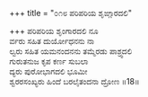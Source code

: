 +++
title = "೦೧೮ ಪರಿಪರಿಯ ಶೃಙ್ಗಾರದಲಿ"

+++
ಪರಿಪರಿಯ ಶೃಂಗಾರದಲಿ ನೂ  
ರ್ವರು ಸಹಿತ ದುರ್ಯೋಧನನು ನಾ  
ಲ್ವರು ಸಹಿತ ಯಮನಂದನನು ತಮ್ಮೆರಡು ಪಾಶ್ರ್ವದಲಿ         
ಗುರುತನುಜ ಕೃಪ ಕರ್ಣ ಸುಬಲಾ  
ದ್ಯರು ಪುರೋಭಾಗದಲಿ ಭೂಮೀ  
ಶ್ವರರಸಂಖ್ಯರು ಹಿಂದೆ ಬರಲೈತಂದನಾ ದ್ರೋಣ     ॥18॥